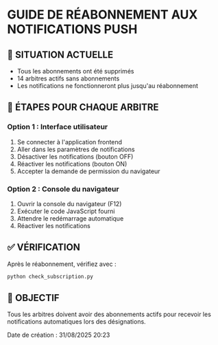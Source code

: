 # GUIDE DE RÉABONNEMENT AUX NOTIFICATIONS PUSH

## 🚨 SITUATION ACTUELLE
- Tous les abonnements ont été supprimés
- 14 arbitres actifs sans abonnements
- Les notifications ne fonctionneront plus jusqu'au réabonnement

## 📱 ÉTAPES POUR CHAQUE ARBITRE

### Option 1 : Interface utilisateur
1. Se connecter à l'application frontend
2. Aller dans les paramètres de notifications
3. Désactiver les notifications (bouton OFF)
4. Réactiver les notifications (bouton ON)
5. Accepter la demande de permission du navigateur

### Option 2 : Console du navigateur
1. Ouvrir la console du navigateur (F12)
2. Exécuter le code JavaScript fourni
3. Attendre le redémarrage automatique
4. Réactiver les notifications

## ✅ VÉRIFICATION
Après le réabonnement, vérifiez avec :
```bash
python check_subscription.py
```

## 🎯 OBJECTIF
Tous les arbitres doivent avoir des abonnements actifs pour recevoir les notifications automatiques lors des désignations.

Date de création : 31/08/2025 20:23
